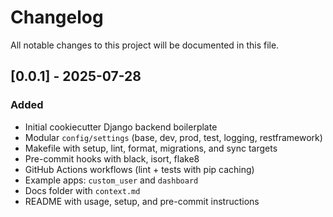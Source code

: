 # Changelog

All notable changes to this project will be documented in this file.

## [0.0.1] - 2025-07-28

### Added

- Initial cookiecutter Django backend boilerplate
- Modular `config/settings` (base, dev, prod, test, logging, restframework)
- Makefile with setup, lint, format, migrations, and sync targets
- Pre-commit hooks with black, isort, flake8
- GitHub Actions workflows (lint + tests with pip caching)
- Example apps: `custom_user` and `dashboard`
- Docs folder with `context.md`
- README with usage, setup, and pre-commit instructions
